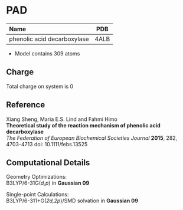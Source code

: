PAD
=====

| Name                                                                          | PDB  |
| :---------------------------------------------------------------------------- | ---- |
| phenolic acid decarboxylase                                          | 4ALB |


- Model contains 309 atoms  


Charge
------
Total charge on system is 0

Reference
----------
Xiang Sheng, Maria E.S. Lind and Fahmi Himo  
**Theoretical study of the reaction mechanism of phenolic acid decarboxylase**  
*The Federation of European Biochemical Societies Journal* **2015**, 282, 4703-4713 
doi: 10.1111/febs.13525

Computational Details
----------------------

Geometry Optimizations:  
B3LYP/6-31G(*d,p*) in **Gaussian 09**  

Single-point Calculations:  
B3LYP/6-311+G(*2d,2p*)/SMD solvation in **Gaussian 09**